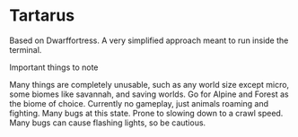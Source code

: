 # Tartarus
Based on Dwarffortress. A very simplified approach meant to run inside the terminal.

Important things to note

Many things are completely unusable, such as any world size except micro, some biomes like savannah, and saving worlds.
Go for Alpine and Forest as the biome of choice.
Currently no gameplay, just animals roaming and fighting.
Many bugs at this state.
Prone to slowing down to a crawl speed.
Many bugs can cause flashing lights, so be cautious.
